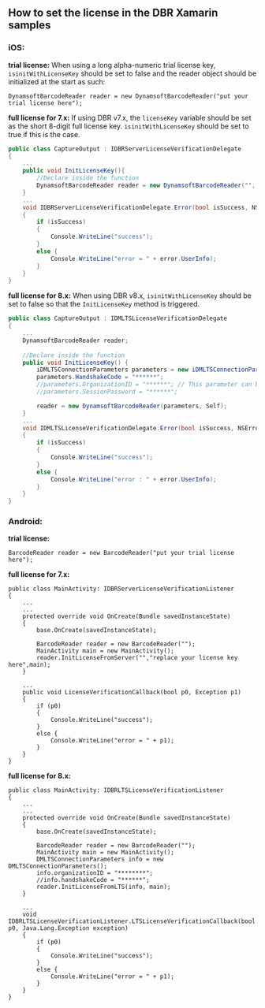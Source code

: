 ## How to set the license in the DBR Xamarin samples

### iOS:
**trial license:**
When using a long alpha-numeric trial license key, `isinitWithLicenseKey` should be set to false and the reader object should be initialized at the start as such:
```
DynamsoftBarcodeReader reader = new DynamsoftBarcodeReader("put your trial license here");
```

**full license for 7.x:**
If using DBR v7.x, the `licenseKey` variable should be set as the short 8-digit full license key. `isinitWithLicenseKey` should be set to true if this is the case.
```csharp
public class CaptureOutput : IDBRServerLicenseVerificationDelegate
{
    ...
    public void InitLicenseKey(){
        //Declare inside the function
        DynamsoftBarcodeReader reader = new DynamsoftBarcodeReader("", "full license here", Self);
    }
    ...
    void IDBRServerLicenseVerificationDelegate.Error(bool isSuccess, NSError error)
    {
        if (isSuccess)
        {
            Console.WriteLine("success");
        }
        else {
            Console.WriteLine("error = " + error.UserInfo);
        }
    }
}
```

**full license for 8.x:**
When using DBR v8.x, `isinitWithLicenseKey` should be set to false so that the `InitLicenseKey` method is triggered. 
```csharp
public class CaptureOutput : IDMLTSLicenseVerificationDelegate
{
    ...
    DynamsoftBarcodeReader reader;
    
    //Declare inside the function
    public void InitLicenseKey() {
        iDMLTSConnectionParameters parameters = new iDMLTSConnectionParameters();
        parameters.HandshakeCode = "******";
        //parameters.OrganizationID = "******"; // This parameter can be used instead of HandshakeCode to set the license when using dbr v8.4 and above.
        //parameters.SessionPassword = "******";

        reader = new DynamsoftBarcodeReader(parameters, Self);
    }
    ...
    void IDMLTSLicenseVerificationDelegate.Error(bool isSuccess, NSError error)
    {
        if (isSuccess)
        {
            Console.WriteLine("success");
        }
        else {
            Console.WriteLine("error : " + error.UserInfo);
        }
    }
}
```

### Android: 

**trial license:**
```
BarcodeReader reader = new BarcodeReader("put your trial license here");
```

**full license for 7.x:**
```
public class MainActivity: IDBRServerLicenseVerificationListener
{
    ...
    ...
    protected override void OnCreate(Bundle savedInstanceState)	
    {
        base.OnCreate(savedInstanceState);

        BarcodeReader reader = new BarcodeReader("");
        MainActivity main = new MainActivity();
        reader.InitLicenseFromServer("","replace your license key here",main);
    }
    
    ...
    public void LicenseVerificationCallback(bool p0, Exception p1)
    {
        if (p0)
        {
            Console.WriteLine("success");
        }
        else {
            Console.WriteLine("error = " + p1);
        }
    }
}

```
**full license for 8.x:**
```
public class MainActivity: IDBRLTSLicenseVerificationListener
{
    ...
    ...
    protected override void OnCreate(Bundle savedInstanceState)	
    {
        base.OnCreate(savedInstanceState);

        BarcodeReader reader = new BarcodeReader("");
        MainActivity main = new MainActivity();
        DMLTSConnectionParameters info = new DMLTSConnectionParameters();
        info.organizationID = "********";
        //info.handshakeCode = "******";
        reader.InitLicenseFromLTS(info, main);
    }
    
    ...
    void IDBRLTSLicenseVerificationListener.LTSLicenseVerificationCallback(bool p0, Java.Lang.Exception exception)
    {
        if (p0)
        {
            Console.WriteLine("success");
        }
        else {
            Console.WriteLine("error = " + p1);
        }
    }
}

```
